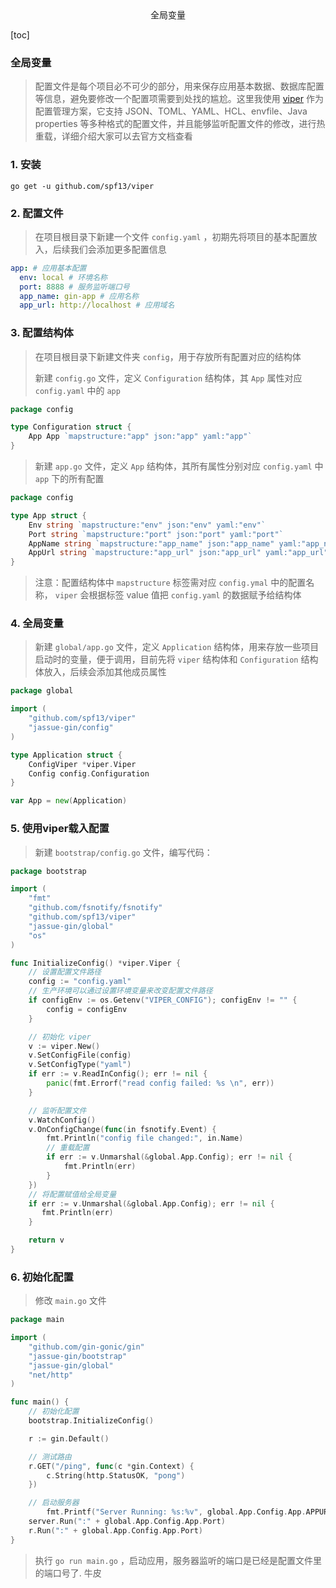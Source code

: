 <center>全局变量</center>



[toc]







### 全局变量

> 配置文件是每个项目必不可少的部分，用来保存应用基本数据、数据库配置等信息，避免要修改一个配置项需要到处找的尴尬。这里我使用 [viper](https://link.juejin.cn?target=https%3A%2F%2Fgithub.com%2Fspf13%2Fviper) 作为配置管理方案，它支持 JSON、TOML、YAML、HCL、envfile、Java properties 等多种格式的配置文件，并且能够监听配置文件的修改，进行热重载，详细介绍大家可以去官方文档查看





### 1. 安装

```shell
go get -u github.com/spf13/viper 
```





### 2. 配置文件

> 在项目根目录下新建一个文件 `config.yaml` ，初期先将项目的基本配置放入，后续我们会添加更多配置信息

```yaml
app: # 应用基本配置
  env: local # 环境名称
  port: 8888 # 服务监听端口号
  app_name: gin-app # 应用名称
  app_url: http://localhost # 应用域名

```





### 3. 配置结构体

> 在项目根目录下新建文件夹 `config`，用于存放所有配置对应的结构体
>
> 新建 `config.go` 文件，定义 `Configuration` 结构体，其 `App` 属性对应 `config.yaml` 中的 `app`

```go
package config

type Configuration struct {
    App App `mapstructure:"app" json:"app" yaml:"app"`
}

```

> 新建 `app.go` 文件，定义 `App` 结构体，其所有属性分别对应 `config.yaml` 中 `app` 下的所有配置

```go
package config

type App struct {
    Env string `mapstructure:"env" json:"env" yaml:"env"`
    Port string `mapstructure:"port" json:"port" yaml:"port"`
    AppName string `mapstructure:"app_name" json:"app_name" yaml:"app_name"`
    AppUrl string `mapstructure:"app_url" json:"app_url" yaml:"app_url"`
}

```

> 注意：配置结构体中 `mapstructure` 标签需对应 `config.ymal` 中的配置名称， `viper` 会根据标签 value 值把 `config.yaml` 的数据赋予给结构体





### 4. 全局变量

> 新建 `global/app.go` 文件，定义 `Application` 结构体，用来存放一些项目启动时的变量，便于调用，目前先将 `viper` 结构体和 `Configuration` 结构体放入，后续会添加其他成员属性

```go
package global

import (
    "github.com/spf13/viper"
    "jassue-gin/config"
)

type Application struct {
    ConfigViper *viper.Viper
    Config config.Configuration
}

var App = new(Application)
```



### 5. 使用viper载入配置

> 新建 `bootstrap/config.go` 文件，编写代码：

```go
package bootstrap

import (
    "fmt"
    "github.com/fsnotify/fsnotify"
    "github.com/spf13/viper"
    "jassue-gin/global"
    "os"
)

func InitializeConfig() *viper.Viper {
    // 设置配置文件路径
    config := "config.yaml"
    // 生产环境可以通过设置环境变量来改变配置文件路径
    if configEnv := os.Getenv("VIPER_CONFIG"); configEnv != "" {
        config = configEnv
    }

    // 初始化 viper
    v := viper.New()
    v.SetConfigFile(config)
    v.SetConfigType("yaml")
    if err := v.ReadInConfig(); err != nil {
        panic(fmt.Errorf("read config failed: %s \n", err))
    }

    // 监听配置文件
    v.WatchConfig()
    v.OnConfigChange(func(in fsnotify.Event) {
        fmt.Println("config file changed:", in.Name)
        // 重载配置
        if err := v.Unmarshal(&global.App.Config); err != nil {
            fmt.Println(err)
        }
    })
    // 将配置赋值给全局变量
    if err := v.Unmarshal(&global.App.Config); err != nil {
       fmt.Println(err)
    }

    return v
}
```





### 6. 初始化配置

> 修改 `main.go` 文件

```go
package main

import (
    "github.com/gin-gonic/gin"
    "jassue-gin/bootstrap"
    "jassue-gin/global"
    "net/http"
)

func main() {
    // 初始化配置
    bootstrap.InitializeConfig()

    r := gin.Default()

    // 测试路由
    r.GET("/ping", func(c *gin.Context) {
        c.String(http.StatusOK, "pong")
    })

    // 启动服务器
    	fmt.Printf("Server Running: %s:%v", global.App.Config.App.APPURL, global.App.Config.App.Port)
	server.Run(":" + global.App.Config.App.Port)
    r.Run(":" + global.App.Config.App.Port)
}
```

> 执行 `go run main.go` ，启动应用，服务器监听的端口是已经是配置文件里的端口号了. 牛皮